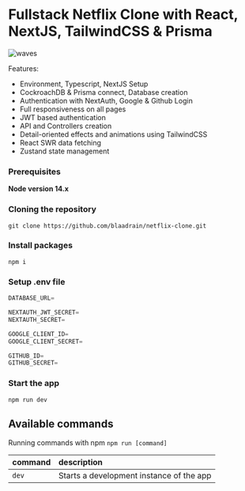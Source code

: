 # Fullstack Netflix Clone with React, NextJS, TailwindCSS & Prisma

![waves](https://github.com/blaadrain/netflix-clone/assets/96272057/3c7a9a2c-2b16-44ae-85d3-04e553314997)

Features:

- Environment, Typescript, NextJS Setup
- CockroachDB & Prisma connect, Database creation
- Authentication with NextAuth, Google & Github Login
- Full responsiveness on all pages
- JWT based authentication
- API and Controllers creation
- Detail-oriented effects and animations using TailwindCSS
- React SWR data fetching
- Zustand state management

### Prerequisites

**Node version 14.x**

### Cloning the repository

```shell
git clone https://github.com/blaadrain/netflix-clone.git
```

### Install packages

```shell
npm i
```

### Setup .env file


```js
DATABASE_URL=

NEXTAUTH_JWT_SECRET=
NEXTAUTH_SECRET=

GOOGLE_CLIENT_ID=
GOOGLE_CLIENT_SECRET=

GITHUB_ID=
GITHUB_SECRET=
```

### Start the app

```shell
npm run dev
```

## Available commands

Running commands with npm `npm run [command]`

| command         | description                              |
| :-------------- | :--------------------------------------- |
| `dev`           | Starts a development instance of the app |

